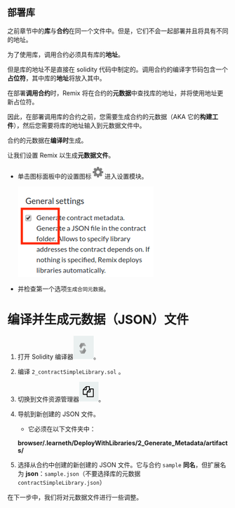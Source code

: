 ## 部署库

之前章节中的**库**与**合约**在同一个文件中。但是，它们不会一起部署并且将具有不同的地址。

为了使用库，调用合约必须具有库的**地址**。

但是库的地址不是直接在 solidity 代码中制定的。调用合约的编译字节码包含一个**占位符**，其中库的**地址**将放入其中。

在部署**调用合约**时，Remix 将在合约的**元数据**中查找库的地址，并将使用地址更新占位符。

因此，在部署调用库的合约之前，您需要生成合约的元数据（AKA 它的**构建工件**），然后您需要将库的地址输入到元数据文件中。

合约的元数据在**编译时**生成。

让我们设置 Remix 以生成**元数据文件**。

- 单击图标面板中的设置图标![settings](settings.png)进入设置模块。

  ![remix_settings](remix_settings.png) 

- 并检查第一个选项`生成合同元数据`。

# 编译并生成元数据（JSON）文件

1. 打开 Solidity 编译器![remix_icon_solidity](remix_icon_solidity.png)。

2. 编译 `2_contractSimpleLibrary.sol` 。

3. 切换到文件资源管理器![remix_file_explorer](remix_file_explorer.png)。

4. 导航到新创建的 JSON 文件。

   - 它必须在以下文件夹中：

   **browser/.learneth/DeployWithLibraries/2_Generate_Metadata/artifacts/**

5. 选择从合约中创建的新创建的 JSON 文件。它与合约 `sample` **同名**，但扩展名为 **json**：`sample.json`（不要选择库的元数据 `contractSimpleLibrary.json`）

在下一步中，我们将对元数据文件进行一些调整。

